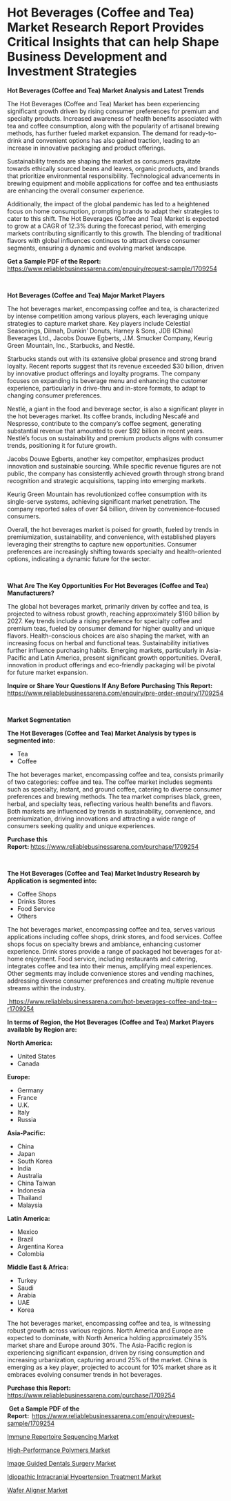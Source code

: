 <p><h1>Hot Beverages (Coffee and Tea) Market Research Report Provides Critical Insights that can help Shape Business Development and Investment Strategies</h1></p><p><strong>Hot Beverages (Coffee and Tea) Market Analysis and Latest Trends</strong></p>
<p><p>The Hot Beverages (Coffee and Tea) Market has been experiencing significant growth driven by rising consumer preferences for premium and specialty products. Increased awareness of health benefits associated with tea and coffee consumption, along with the popularity of artisanal brewing methods, has further fueled market expansion. The demand for ready-to-drink and convenient options has also gained traction, leading to an increase in innovative packaging and product offerings.</p><p>Sustainability trends are shaping the market as consumers gravitate towards ethically sourced beans and leaves, organic products, and brands that prioritize environmental responsibility. Technological advancements in brewing equipment and mobile applications for coffee and tea enthusiasts are enhancing the overall consumer experience. </p><p>Additionally, the impact of the global pandemic has led to a heightened focus on home consumption, prompting brands to adapt their strategies to cater to this shift. The Hot Beverages (Coffee and Tea) Market is expected to grow at a CAGR of 12.3% during the forecast period, with emerging markets contributing significantly to this growth. The blending of traditional flavors with global influences continues to attract diverse consumer segments, ensuring a dynamic and evolving market landscape.</p></p>
<p><strong>Get a Sample PDF of the Report:&nbsp;</strong> <a href="https://www.reliablebusinessarena.com/enquiry/request-sample/1709254?utm_campaign=1282&utm_medium=2&utm_source=Github&utm_content=ia&utm_term=21102024&utm_id=hot-beverages-coffee-and-tea">https://www.reliablebusinessarena.com/enquiry/request-sample/1709254</a></p>
<p>&nbsp;</p>
<p><strong>Hot Beverages (Coffee and Tea) Major Market Players</strong></p>
<p><p>The hot beverages market, encompassing coffee and tea, is characterized by intense competition among various players, each leveraging unique strategies to capture market share. Key players include Celestial Seasonings, Dilmah, Dunkin’ Donuts, Harney & Sons, JDB (China) Beverages Ltd., Jacobs Douwe Egberts, J.M. Smucker Company, Keurig Green Mountain, Inc., Starbucks, and Nestlé.</p><p>Starbucks stands out with its extensive global presence and strong brand loyalty. Recent reports suggest that its revenue exceeded $30 billion, driven by innovative product offerings and loyalty programs. The company focuses on expanding its beverage menu and enhancing the customer experience, particularly in drive-thru and in-store formats, to adapt to changing consumer preferences.</p><p>Nestlé, a giant in the food and beverage sector, is also a significant player in the hot beverages market. Its coffee brands, including Nescafé and Nespresso, contribute to the company’s coffee segment, generating substantial revenue that amounted to over $92 billion in recent years. Nestlé’s focus on sustainability and premium products aligns with consumer trends, positioning it for future growth.</p><p>Jacobs Douwe Egberts, another key competitor, emphasizes product innovation and sustainable sourcing. While specific revenue figures are not public, the company has consistently achieved growth through strong brand recognition and strategic acquisitions, tapping into emerging markets.</p><p>Keurig Green Mountain has revolutionized coffee consumption with its single-serve systems, achieving significant market penetration. The company reported sales of over $4 billion, driven by convenience-focused consumers.</p><p>Overall, the hot beverages market is poised for growth, fueled by trends in premiumization, sustainability, and convenience, with established players leveraging their strengths to capture new opportunities. Consumer preferences are increasingly shifting towards specialty and health-oriented options, indicating a dynamic future for the sector.</p></p>
<p>&nbsp;</p>
<p><strong>What Are The Key Opportunities For Hot Beverages (Coffee and Tea) Manufacturers?</strong></p>
<p><p>The global hot beverages market, primarily driven by coffee and tea, is projected to witness robust growth, reaching approximately $160 billion by 2027. Key trends include a rising preference for specialty coffee and premium teas, fueled by consumer demand for higher quality and unique flavors. Health-conscious choices are also shaping the market, with an increasing focus on herbal and functional teas. Sustainability initiatives further influence purchasing habits. Emerging markets, particularly in Asia-Pacific and Latin America, present significant growth opportunities. Overall, innovation in product offerings and eco-friendly packaging will be pivotal for future market expansion.</p></p>
<p><strong>Inquire or Share Your Questions If Any Before Purchasing This Report:</strong> <a href="https://www.reliablebusinessarena.com/enquiry/pre-order-enquiry/1709254?utm_campaign=1282&utm_medium=2&utm_source=Github&utm_content=ia&utm_term=21102024&utm_id=hot-beverages-coffee-and-tea">https://www.reliablebusinessarena.com/enquiry/pre-order-enquiry/1709254</a></p>
<p>&nbsp;</p>
<p><strong>Market Segmentation</strong></p>
<p><strong>The Hot Beverages (Coffee and Tea) Market Analysis by types is segmented into:</strong></p>
<p><ul><li>Tea</li><li>Coffee</li></ul></p>
<p><p>The hot beverages market, encompassing coffee and tea, consists primarily of two categories: coffee and tea. The coffee market includes segments such as specialty, instant, and ground coffee, catering to diverse consumer preferences and brewing methods. The tea market comprises black, green, herbal, and specialty teas, reflecting various health benefits and flavors. Both markets are influenced by trends in sustainability, convenience, and premiumization, driving innovations and attracting a wide range of consumers seeking quality and unique experiences.</p></p>
<p><strong>Purchase this Report:&nbsp;</strong><a href="https://www.reliablebusinessarena.com/purchase/1709254?utm_campaign=1282&utm_medium=2&utm_source=Github&utm_content=ia&utm_term=21102024&utm_id=hot-beverages-coffee-and-tea">https://www.reliablebusinessarena.com/purchase/1709254</a></p>
<p>&nbsp;</p>
<p><strong>The Hot Beverages (Coffee and Tea) Market Industry Research by Application is segmented into:</strong></p>
<p><ul><li>Coffee Shops</li><li>Drinks Stores</li><li>Food Service</li><li>Others</li></ul></p>
<p><p>The hot beverages market, encompassing coffee and tea, serves various applications including coffee shops, drink stores, and food services. Coffee shops focus on specialty brews and ambiance, enhancing customer experience. Drink stores provide a range of packaged hot beverages for at-home enjoyment. Food service, including restaurants and catering, integrates coffee and tea into their menus, amplifying meal experiences. Other segments may include convenience stores and vending machines, addressing diverse consumer preferences and creating multiple revenue streams within the industry.</p></p>
<p><a href="https://www.reliablebusinessarena.com/hot-beverages-coffee-and-tea--r1709254?utm_campaign=1282&utm_medium=2&utm_source=Github&utm_content=ia&utm_term=21102024&utm_id=hot-beverages-coffee-and-tea">&nbsp;https://www.reliablebusinessarena.com/hot-beverages-coffee-and-tea--r1709254</a></p>
<p><strong>In terms of Region, the Hot Beverages (Coffee and Tea) Market Players available by Region are:</strong></p>
<p>
    <p> <strong> North America: </strong>
        <ul>
            <li>United States</li>
            <li>Canada</li>
        </ul>
        </p> 
    <p> <strong> Europe: </strong>
        <ul>
            <li>Germany</li>
            <li>France</li>
            <li>U.K.</li>
            <li>Italy</li>
            <li>Russia</li>
        </ul>
        </p> 
    <p> <strong> Asia-Pacific: </strong>
        <ul>
            <li>China</li>
            <li>Japan</li>
            <li>South Korea</li>
            <li>India</li>
            <li>Australia</li>
            <li>China Taiwan</li>
            <li>Indonesia</li>
            <li>Thailand</li>
            <li>Malaysia</li>
        </ul>
        </p> 
    <p> <strong> Latin America: </strong>
        <ul>
            <li>Mexico</li>
            <li>Brazil</li>
            <li>Argentina Korea</li>
            <li>Colombia</li>
        </ul>
        </p> 
    <p> <strong> Middle East & Africa: </strong>
        <ul>
            <li>Turkey</li>
            <li>Saudi</li>
            <li>Arabia</li>
            <li>UAE</li>
            <li>Korea</li>
        </ul>
    </p>
    </p>
<p><p>The hot beverages market, encompassing coffee and tea, is witnessing robust growth across various regions. North America and Europe are expected to dominate, with North America holding approximately 35% market share and Europe around 30%. The Asia-Pacific region is experiencing significant expansion, driven by rising consumption and increasing urbanization, capturing around 25% of the market. China is emerging as a key player, projected to account for 10% market share as it embraces evolving consumer trends in hot beverages.</p></p>
<p><strong>Purchase this Report: </strong><a href="https://www.reliablebusinessarena.com/purchase/1709254?utm_campaign=1282&utm_medium=2&utm_source=Github&utm_content=ia&utm_term=21102024&utm_id=hot-beverages-coffee-and-tea">https://www.reliablebusinessarena.com/purchase/1709254</a></p>
<p>&nbsp;<strong>Get a Sample PDF of the Report:&nbsp;&nbsp;</strong><a href="https://www.reliablebusinessarena.com/enquiry/request-sample/1709254?utm_campaign=1282&utm_medium=2&utm_source=Github&utm_content=ia&utm_term=21102024&utm_id=hot-beverages-coffee-and-tea">https://www.reliablebusinessarena.com/enquiry/request-sample/1709254</a></p>
<p><strong></strong></p>
<p><p><a href="https://www.linkedin.com/pulse/immune-repertoire-sequencing-market-evolution-future-outlook-n6apc?utm_campaign=1282&utm_medium=2&utm_source=Github&utm_content=ia&utm_term=21102024&utm_id=hot-beverages-coffee-and-tea">Immune Repertoire Sequencing Market</a></p><p><a href="https://github.com/guneycigdem35/Market-Research-Report-List-5/blob/main/high-performance-polymers-market.md?utm_campaign=1282&utm_medium=2&utm_source=Github&utm_content=ia&utm_term=21102024&utm_id=hot-beverages-coffee-and-tea">High-Performance Polymers Market</a></p><p><a href="https://www.linkedin.com/pulse/emerging-image-guided-dentals-surgery-market-opportunities-4xxwc?utm_campaign=1282&utm_medium=2&utm_source=Github&utm_content=ia&utm_term=21102024&utm_id=hot-beverages-coffee-and-tea">Image Guided Dentals Surgery Market</a></p><p><a href="https://www.linkedin.com/pulse/global-perspectives-idiopathic-intracranial-hypertension-treatment-5wijc?utm_campaign=1282&utm_medium=2&utm_source=Github&utm_content=ia&utm_term=21102024&utm_id=hot-beverages-coffee-and-tea">Idiopathic Intracranial Hypertension Treatment Market</a></p><p><a href="https://issuu.com/reportprime-2/docs/wafer-aligner-market-size-2030.pptx_9de2f8b8bb5fb2?utm_campaign=1282&utm_medium=2&utm_source=Github&utm_content=ia&utm_term=21102024&utm_id=hot-beverages-coffee-and-tea">Wafer Aligner Market</a></p></p>